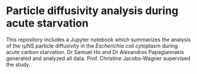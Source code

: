 # Particle diffusivity analysis during acute starvation

This repository includes a Jupyter notebook which summarizes the analysis of the r$\mu$NS particle diffusivity in the *Escherichia coli* cytoplasm during acute carbon starvation. Dr Samuel Ho and Dr Alexandros Papagiannakis generated and analyzed all data. Prof. Christine Jacobs-Wagner supervised the study. 
